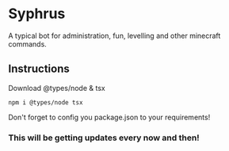 # Syphrus
A typical bot for administration, fun, levelling and other minecraft commands.

## Instructions
Download @types/node & tsx
```cli
npm i @types/node tsx
```

Don't forget to config you package.json to your requirements!

### This will be getting updates every now and then!